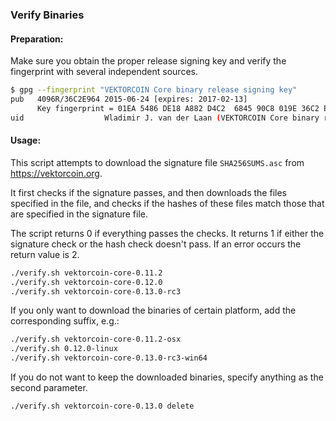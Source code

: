 ### Verify Binaries

#### Preparation:

Make sure you obtain the proper release signing key and verify the fingerprint with several independent sources.

```sh
$ gpg --fingerprint "VEKTORCOIN Core binary release signing key"
pub   4096R/36C2E964 2015-06-24 [expires: 2017-02-13]
      Key fingerprint = 01EA 5486 DE18 A882 D4C2  6845 90C8 019E 36C2 E964
uid                  Wladimir J. van der Laan (VEKTORCOIN Core binary release signing key) <laanwj@gmail.com>
```

#### Usage:

This script attempts to download the signature file `SHA256SUMS.asc` from https://vektorcoin.org.

It first checks if the signature passes, and then downloads the files specified in the file, and checks if the hashes of these files match those that are specified in the signature file.

The script returns 0 if everything passes the checks. It returns 1 if either the signature check or the hash check doesn't pass. If an error occurs the return value is 2.


```sh
./verify.sh vektorcoin-core-0.11.2
./verify.sh vektorcoin-core-0.12.0
./verify.sh vektorcoin-core-0.13.0-rc3
```

If you only want to download the binaries of certain platform, add the corresponding suffix, e.g.:

```sh
./verify.sh vektorcoin-core-0.11.2-osx
./verify.sh 0.12.0-linux
./verify.sh vektorcoin-core-0.13.0-rc3-win64
```

If you do not want to keep the downloaded binaries, specify anything as the second parameter.

```sh
./verify.sh vektorcoin-core-0.13.0 delete
```

